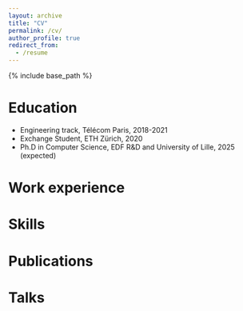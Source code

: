```yaml
---
layout: archive
title: "CV"
permalink: /cv/
author_profile: true
redirect_from:
  - /resume
---
```


{% include base_path %}

Education
======
* Engineering track, Télécom Paris, 2018-2021
* Exchange Student, ETH Zürich, 2020
* Ph.D in Computer Science, EDF R&D and University of Lille, 2025 (expected)

Work experience
======
  
Skills
======

Publications
======
  
Talks
======
